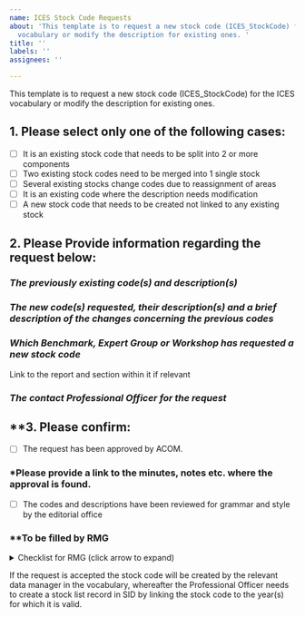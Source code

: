 ```yaml
---
name: ICES Stock Code Requests
about: 'This template is to request a new stock code (ICES_StockCode) for the ICES
  vocabulary or modify the description for existing ones. '
title: ''
labels: ''
assignees: ''

---
```


This template is to request a new stock code (ICES_StockCode) for the ICES vocabulary or modify the description for existing ones. 


## 1. Please select **only one** of the following cases:

- [ ] It is an existing stock code that needs to be split into 2 or more components
- [ ] Two existing stock codes need to be merged into 1 single stock
- [ ] Several existing stocks change codes due to reassignment of areas
- [ ] It is an existing code where the description needs modification
- [ ] A new stock code that needs to be created not linked to any existing stock 

## **2. Please Provide information regarding the request below:** 
### *The previously existing code(s) and description(s)*
<!-- Provide the existing stock codes and their descriptions here. -->

### *The new code(s) requested, their description(s) and a brief description of the changes concerning the previous codes*
### *Which Benchmark, Expert Group or Workshop has requested a new stock code*
Link to the report and section within it if relevant
### *The contact Professional Officer for the request*


## **3.  Please confirm:
- [ ] The request has been approved by ACOM.
### *Please provide a link to the minutes, notes etc. where the approval is found.
- [ ]  The codes and descriptions have been reviewed for grammar and style by the editorial office


### **To be filled by RMG
<details>
<summary>Checklist for RMG (click arrow to expand)</summary>
<be>
- [ ] The request has been processed
- [ ] ICES_StockCode and IC_Stock have been updated in RECO and linked to relevant species codes, years, areas, ecoregions, WGs, databases etc
- [ ] Previous codes have been unlinked of years and WGs to make them inactive for the current year
- [ ] Sufficient notes are made in both new and old stock codes to identify connections between them and link to relevant reports
- [ ] The requester PO has been informed
</details>

If the request is accepted the stock code will be created by the relevant data manager in the vocabulary, whereafter the Professional Officer needs to create a stock list record in SID by linking the stock code to the year(s) for which it is valid.
